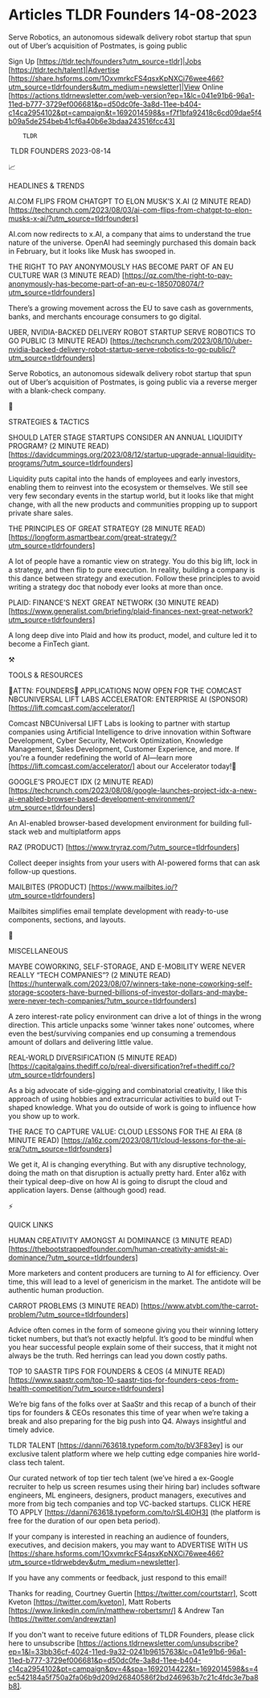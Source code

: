 # Articles TLDR Founders 14-08-2023

Serve Robotics, an autonomous sidewalk delivery robot startup that
spun out of Uber’s acquisition of Postmates, is going public  

Sign Up [https://tldr.tech/founders?utm_source=tldr]|Jobs
[https://tldr.tech/talent]|Advertise
[https://share.hsforms.com/1OxvmrkcFS4qsxKpNXCi76wee466?utm_source=tldrfounders&utm_medium=newsletter]|View
Online
[https://actions.tldrnewsletter.com/web-version?ep=1&lc=041e91b6-96a1-11ed-b777-3729ef006681&p=d50dc0fe-3a8d-11ee-b404-c14ca2954102&pt=campaign&t=1692014598&s=f7f1bfa92418c6cd09dae5f4b09a5de254beb41cf6a40b6e3bdaa243516fcc43]


		TLDR 

 TLDR FOUNDERS 2023-08-14

📈 

HEADLINES & TRENDS

AI.COM FLIPS FROM CHATGPT TO ELON MUSK’S X.AI (2 MINUTE READ)
[https://techcrunch.com/2023/08/03/ai-com-flips-from-chatgpt-to-elon-musks-x-ai/?utm_source=tldrfounders]

AI.com now redirects to x.AI, a company that aims to understand the
true nature of the universe. OpenAI had seemingly purchased this
domain back in February, but it looks like Musk has swooped in. 

THE RIGHT TO PAY ANONYMOUSLY HAS BECOME PART OF AN EU CULTURE WAR (3
MINUTE READ)
[https://qz.com/the-right-to-pay-anonymously-has-become-part-of-an-eu-c-1850708074/?utm_source=tldrfounders]

There’s a growing movement across the EU to save cash as
governments, banks, and merchants encourage consumers to go digital. 

UBER, NVIDIA-BACKED DELIVERY ROBOT STARTUP SERVE ROBOTICS TO GO PUBLIC
(3 MINUTE READ)
[https://techcrunch.com/2023/08/10/uber-nvidia-backed-delivery-robot-startup-serve-robotics-to-go-public/?utm_source=tldrfounders]

Serve Robotics, an autonomous sidewalk delivery robot startup that
spun out of Uber’s acquisition of Postmates, is going public via a
reverse merger with a blank-check company. 

🧠 

STRATEGIES & TACTICS

SHOULD LATER STAGE STARTUPS CONSIDER AN ANNUAL LIQUIDITY PROGRAM? (2
MINUTE READ)
[https://davidcummings.org/2023/08/12/startup-upgrade-annual-liquidity-programs/?utm_source=tldrfounders]

Liquidity puts capital into the hands of employees and early
investors, enabling them to reinvest into the ecosystem or themselves.
We still see very few secondary events in the startup world, but it
looks like that might change, with all the new products and
communities propping up to support private share sales. 

THE PRINCIPLES OF GREAT STRATEGY (28 MINUTE READ)
[https://longform.asmartbear.com/great-strategy/?utm_source=tldrfounders]

A lot of people have a romantic view on strategy. You do this big
lift, lock in a strategy, and then flip to pure execution. In reality,
building a company is this dance between strategy and execution.
Follow these principles to avoid writing a strategy doc that nobody
ever looks at more than once. 

PLAID: FINANCE’S NEXT GREAT NETWORK (30 MINUTE READ)
[https://www.generalist.com/briefing/plaid-finances-next-great-network?utm_source=tldrfounders]

A long deep dive into Plaid and how its product, model, and culture
led it to become a FinTech giant. 

⚒️ 

TOOLS & RESOURCES

🚨ATTN: FOUNDERS🚨 APPLICATIONS NOW OPEN FOR THE COMCAST
NBCUNIVERSAL LIFT LABS ACCELERATOR: ENTERPRISE AI (SPONSOR)
[https://lift.comcast.com/accelerator/]

Comcast NBCUniversal LIFT Labs is looking to partner with startup
companies using Artificial Intelligence to drive innovation within
Software Development, Cyber Security, Network Optimization, Knowledge
Management, Sales Development, Customer Experience, and more. If
you're a founder redefining the world of AI—learn more
[https://lift.comcast.com/accelerator/] about our Accelerator
today!🚀 

GOOGLE’S PROJECT IDX (2 MINUTE READ)
[https://techcrunch.com/2023/08/08/google-launches-project-idx-a-new-ai-enabled-browser-based-development-environment/?utm_source=tldrfounders]

An AI-enabled browser-based development environment for building
full-stack web and multiplatform apps 

RAZ (PRODUCT) [https://www.tryraz.com/?utm_source=tldrfounders]

Collect deeper insights from your users with AI-powered forms that can
ask follow-up questions. 

MAILBITES (PRODUCT)
[https://www.mailbites.io/?utm_source=tldrfounders]

Mailbites simplifies email template development with ready-to-use
components, sections, and layouts. 

🎁 

MISCELLANEOUS

MAYBE COWORKING, SELF-STORAGE, AND E-MOBILITY WERE NEVER REALLY
“TECH COMPANIES”? (2 MINUTE READ)
[https://hunterwalk.com/2023/08/07/winners-take-none-coworking-self-storage-scooters-have-burned-billions-of-investor-dollars-and-maybe-were-never-tech-companies/?utm_source=tldrfounders]

A zero interest-rate policy environment can drive a lot of things in
the wrong direction. This article unpacks some ‘winner takes none’
outcomes, where even the best/surviving companies end up consuming a
tremendous amount of dollars and delivering little value. 

REAL-WORLD DIVERSIFICATION (5 MINUTE READ)
[https://capitalgains.thediff.co/p/real-diversification?ref=thediff.co/?utm_source=tldrfounders]

As a big advocate of side-gigging and combinatorial creativity, I like
this approach of using hobbies and extracurricular activities to build
out T-shaped knowledge. What you do outside of work is going to
influence how you show up to work. 

THE RACE TO CAPTURE VALUE: CLOUD LESSONS FOR THE AI ERA (8 MINUTE
READ)
[https://a16z.com/2023/08/11/cloud-lessons-for-the-ai-era/?utm_source=tldrfounders]

We get it, AI is changing everything. But with any disruptive
technology, doing the math on that disruption is actually pretty hard.
Enter a16z with their typical deep-dive on how AI is going to disrupt
the cloud and application layers. Dense (although good) read. 

⚡ 

QUICK LINKS

HUMAN CREATIVITY AMONGST AI DOMINANCE (3 MINUTE READ)
[https://thebootstrappedfounder.com/human-creativity-amidst-ai-dominance/?utm_source=tldrfounders]

More marketers and content producers are turning to AI for efficiency.
Over time, this will lead to a level of genericism in the market. The
antidote will be authentic human production. 

CARROT PROBLEMS (3 MINUTE READ)
[https://www.atvbt.com/the-carrot-problem/?utm_source=tldrfounders]

Advice often comes in the form of someone giving you their winning
lottery ticket numbers, but that’s not exactly helpful. It’s good
to be mindful when you hear successful people explain some of their
success, that it might not always be the truth. Red herrings can lead
you down costly paths. 

TOP 10 SAASTR TIPS FOR FOUNDERS & CEOS (4 MINUTE READ)
[https://www.saastr.com/top-10-saastr-tips-for-founders-ceos-from-health-competition/?utm_source=tldrfounders]

We’re big fans of the folks over at SaaStr and this recap of a bunch
of their tips for founders & CEOs resonates this time of year when
we’re taking a break and also preparing for the big push into Q4.
Always insightful and timely advice. 

TLDR TALENT [https://danni763618.typeform.com/to/bV3F83ey] is our
exclusive talent platform where we help cutting edge companies hire
world-class tech talent.

Our curated network of top tier tech talent (we’ve hired a ex-Google
recruiter to help us screen resumes using their hiring bar) includes
software engineers, ML engineers, designers, product managers,
executives and more from big tech companies and top VC-backed
startups. CLICK HERE TO APPLY
[https://danni763618.typeform.com/to/rSL4lOH3] (the platform is free
for the duration of our open beta period).

If your company is interested in reaching an audience of founders,
executives, and decision makers, you may want to ADVERTISE WITH US
[https://share.hsforms.com/1OxvmrkcFS4qsxKpNXCi76wee466?utm_source=tldrwebdev&utm_medium=newsletter].


If you have any comments or feedback, just respond to this email! 

Thanks for reading, 
Courtney Guertin [https://twitter.com/courtstarr], Scott Kveton
[https://twitter.com/kveton], Matt Roberts
[https://www.linkedin.com/in/matthew-robertsmr/] & Andrew Tan
[https://twitter.com/andrewztan] 

If you don't want to receive future editions of TLDR Founders,
please click here to unsubscribe
[https://actions.tldrnewsletter.com/unsubscribe?ep=1&l=33bb36cf-4024-11ed-9a32-0241b9615763&lc=041e91b6-96a1-11ed-b777-3729ef006681&p=d50dc0fe-3a8d-11ee-b404-c14ca2954102&pt=campaign&pv=4&spa=1692014422&t=1692014598&s=4ec542184a5f750a2fa06b9d209d26840586f2bd246963b7c21c4fdc3e7ba8b8].